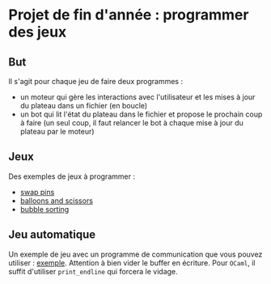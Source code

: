 # Projet de fin d'année : programmer des jeux

## But
Il s'agit pour chaque jeu de faire deux programmes :
* un moteur qui gère les interactions avec l'utilisateur et les mises
  à jour du plateau dans un fichier (en boucle)
* un bot qui lit l'état du plateau dans le fichier et propose le
  prochain coup à faire (un seul coup, il faut relancer le bot à
  chaque mise à jour du plateau par le moteur)
  
## Jeux
Des exemples de jeux à programmer :
* [swap pins](https://www.cokojeux.com/swap-pins-jeu-de-puzzle/play/)
* [balloons and
  scissors](https://www.cokojeux.com/balloons-and-scissors-casse-tete-de-ballons-et-de-ciseaux/play/)
* [bubble
  sorting](https://www.cokojeux.com/bubble-sorting-trier-les-couleurs-dans-des-tubes-a-essai/play/)
  
## Jeu automatique
Un exemple de jeu avec un programme de communication que vous pouvez
utiliser : [exemple](src). Attention à bien vider le buffer en
écriture. Pour `OCaml`, il suffit d'utiliser `print_endline` qui
forcera le vidage.
